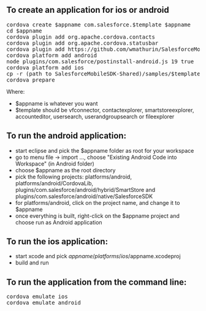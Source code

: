 ## To create an application for ios or android
<pre>
cordova create $appname com.salesforce.$template $appname
cd $appname
cordova plugin add org.apache.cordova.contacts                                          (contactexplorer only)
cordova plugin add org.apache.cordova.statusbar                                         (contactexplorer only)
cordova plugin add https://github.com/wmathurin/SalesforceMobileSDK-CordovaPlugin
cordova platform add android                                                            (for android)
node plugins/com.salesforce/postinstall-android.js 19 true                              (for android)
cordova platform add ios                                                                (for ios)
cp -r (path to SalesforceMobileSDK-Shared)/samples/$template/* www/
cordova prepare
</pre>
Where:
- $appname is whatever you want
- $template should be vfconnector, contactexplorer, smartstoreexplorer, accounteditor, usersearch, userandgroupsearch or fileexplorer

## To run the android application:
- start eclipse and pick the $appname folder as root for your workspace
- go to menu file -> import ..., choose "Existing Android  Code into Workspace" (in Android folder)
- choose $appname as the root directory
- pick the following projects: platforms/android, platforms/android/CordovaLib, plugins/com.salesforce/android/hybrid/SmartStore and plugins/com.salesforce/android/native/SalesforceSDK
- for platforms/android, click on the project name, and change it to $appname
- once everything is built, right-click on the $appname project and choose run as Android application

## To run the ios application:
- start xcode and pick $appname/platforms/ios/$appname.xcodeproj
- build and run

## To run the application from the command line:
<pre>
cordova emulate ios                                                                    (for ios)
cordova emulate android                                                                (for android) 
</pre>

